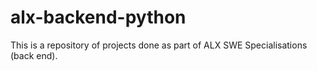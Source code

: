 # alx-backend-python
This is a repository of projects done as part of ALX SWE Specialisations (back end).
